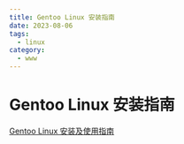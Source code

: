 ```yaml
---
title: Gentoo Linux 安装指南
date: 2023-08-06
tags:
  - linux
category:
  - www
---
```



# Gentoo Linux 安装指南

 [Gentoo Linux 安装及使用指南](https://bitbili.net/gentoo-linux-installation-and-usage-tutorial.html)